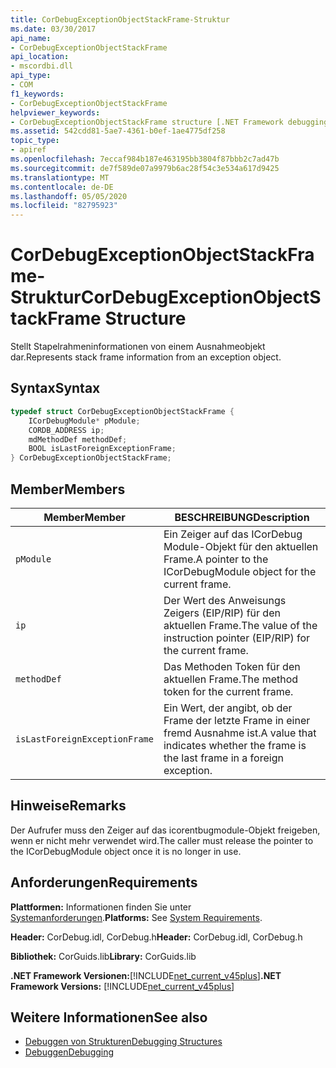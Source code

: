 ```yaml
---
title: CorDebugExceptionObjectStackFrame-Struktur
ms.date: 03/30/2017
api_name:
- CorDebugExceptionObjectStackFrame
api_location:
- mscordbi.dll
api_type:
- COM
f1_keywords:
- CorDebugExceptionObjectStackFrame
helpviewer_keywords:
- CorDebugExceptionObjectStackFrame structure [.NET Framework debugging]
ms.assetid: 542cdd81-5ae7-4361-b0ef-1ae4775df258
topic_type:
- apiref
ms.openlocfilehash: 7eccaf984b187e463195bb3804f87bbb2c7ad47b
ms.sourcegitcommit: de7f589de07a9979b6ac28f54c3e534a617d9425
ms.translationtype: MT
ms.contentlocale: de-DE
ms.lasthandoff: 05/05/2020
ms.locfileid: "82795923"
---
```

# <a name="cordebugexceptionobjectstackframe-structure"></a><span data-ttu-id="fbae6-102">CorDebugExceptionObjectStackFrame-Struktur</span><span class="sxs-lookup"><span data-stu-id="fbae6-102">CorDebugExceptionObjectStackFrame Structure</span></span>
<span data-ttu-id="fbae6-103">Stellt Stapelrahmeninformationen von einem Ausnahmeobjekt dar.</span><span class="sxs-lookup"><span data-stu-id="fbae6-103">Represents stack frame information from an exception object.</span></span>  
  
## <a name="syntax"></a><span data-ttu-id="fbae6-104">Syntax</span><span class="sxs-lookup"><span data-stu-id="fbae6-104">Syntax</span></span>  
  
```cpp  
typedef struct CorDebugExceptionObjectStackFrame {  
    ICorDebugModule* pModule;  
    CORDB_ADDRESS ip;  
    mdMethodDef methodDef;  
    BOOL isLastForeignExceptionFrame;  
} CorDebugExceptionObjectStackFrame;  
```  
  
## <a name="members"></a><span data-ttu-id="fbae6-105">Member</span><span class="sxs-lookup"><span data-stu-id="fbae6-105">Members</span></span>  
  
|<span data-ttu-id="fbae6-106">Member</span><span class="sxs-lookup"><span data-stu-id="fbae6-106">Member</span></span>|<span data-ttu-id="fbae6-107">BESCHREIBUNG</span><span class="sxs-lookup"><span data-stu-id="fbae6-107">Description</span></span>|  
|------------|-----------------|  
|`pModule`|<span data-ttu-id="fbae6-108">Ein Zeiger auf das ICorDebug Module-Objekt für den aktuellen Frame.</span><span class="sxs-lookup"><span data-stu-id="fbae6-108">A pointer to the ICorDebugModule object for the current frame.</span></span>|  
|`ip`|<span data-ttu-id="fbae6-109">Der Wert des Anweisungs Zeigers (EIP/RIP) für den aktuellen Frame.</span><span class="sxs-lookup"><span data-stu-id="fbae6-109">The value of the instruction pointer (EIP/RIP) for the current frame.</span></span>|  
|`methodDef`|<span data-ttu-id="fbae6-110">Das Methoden Token für den aktuellen Frame.</span><span class="sxs-lookup"><span data-stu-id="fbae6-110">The method token for the current frame.</span></span>|  
|`isLastForeignExceptionFrame`|<span data-ttu-id="fbae6-111">Ein Wert, der angibt, ob der Frame der letzte Frame in einer fremd Ausnahme ist.</span><span class="sxs-lookup"><span data-stu-id="fbae6-111">A value that indicates whether the frame is the last frame in a foreign exception.</span></span>|  
  
## <a name="remarks"></a><span data-ttu-id="fbae6-112">Hinweise</span><span class="sxs-lookup"><span data-stu-id="fbae6-112">Remarks</span></span>  
 <span data-ttu-id="fbae6-113">Der Aufrufer muss den Zeiger auf das icorentbugmodule-Objekt freigeben, wenn er nicht mehr verwendet wird.</span><span class="sxs-lookup"><span data-stu-id="fbae6-113">The caller must release the pointer to the ICorDebugModule object once it is no longer in use.</span></span>  
  
## <a name="requirements"></a><span data-ttu-id="fbae6-114">Anforderungen</span><span class="sxs-lookup"><span data-stu-id="fbae6-114">Requirements</span></span>  
 <span data-ttu-id="fbae6-115">**Plattformen:** Informationen finden Sie unter [Systemanforderungen](../../get-started/system-requirements.md).</span><span class="sxs-lookup"><span data-stu-id="fbae6-115">**Platforms:** See [System Requirements](../../get-started/system-requirements.md).</span></span>  
  
 <span data-ttu-id="fbae6-116">**Header:** CorDebug.idl, CorDebug.h</span><span class="sxs-lookup"><span data-stu-id="fbae6-116">**Header:** CorDebug.idl, CorDebug.h</span></span>  
  
 <span data-ttu-id="fbae6-117">**Bibliothek:** CorGuids.lib</span><span class="sxs-lookup"><span data-stu-id="fbae6-117">**Library:** CorGuids.lib</span></span>  
  
 <span data-ttu-id="fbae6-118">**.NET Framework Versionen:**[!INCLUDE[net_current_v45plus](../../../../includes/net-current-v45plus-md.md)]</span><span class="sxs-lookup"><span data-stu-id="fbae6-118">**.NET Framework Versions:** [!INCLUDE[net_current_v45plus](../../../../includes/net-current-v45plus-md.md)]</span></span>  
  
## <a name="see-also"></a><span data-ttu-id="fbae6-119">Weitere Informationen</span><span class="sxs-lookup"><span data-stu-id="fbae6-119">See also</span></span>

- [<span data-ttu-id="fbae6-120">Debuggen von Strukturen</span><span class="sxs-lookup"><span data-stu-id="fbae6-120">Debugging Structures</span></span>](debugging-structures.md)
- [<span data-ttu-id="fbae6-121">Debuggen</span><span class="sxs-lookup"><span data-stu-id="fbae6-121">Debugging</span></span>](index.md)
